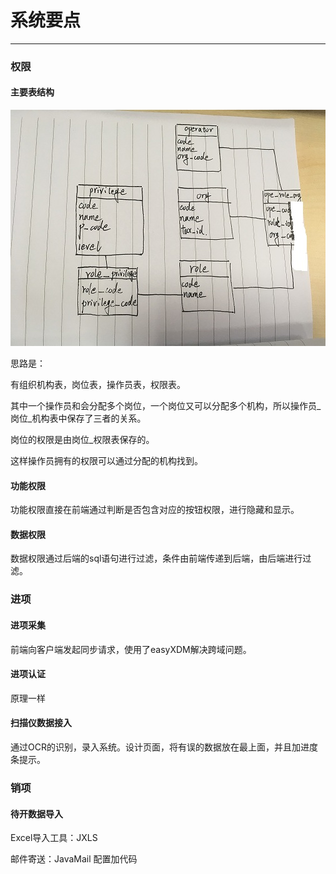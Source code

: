# 系统要点
---
### 权限
#### 主要表结构

![](db.jpg)

思路是：

有组织机构表，岗位表，操作员表，权限表。

其中一个操作员和会分配多个岗位，一个岗位又可以分配多个机构，所以操作员_岗位_机构表中保存了三者的关系。

岗位的权限是由岗位_权限表保存的。

这样操作员拥有的权限可以通过分配的机构找到。

#### 功能权限
功能权限直接在前端通过判断是否包含对应的按钮权限，进行隐藏和显示。

#### 数据权限
数据权限通过后端的sql语句进行过滤，条件由前端传递到后端，由后端进行过滤。

### 进项
#### 进项采集
前端向客户端发起同步请求，使用了easyXDM解决跨域问题。
#### 进项认证
原理一样

#### 扫描仪数据接入
通过OCR的识别，录入系统。设计页面，将有误的数据放在最上面，并且加进度条提示。

### 销项
#### 待开数据导入
Excel导入工具：JXLS

邮件寄送：JavaMail 配置加代码
